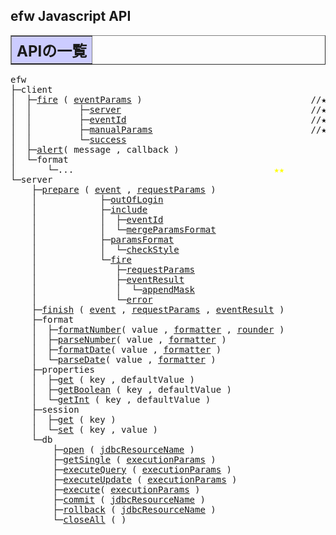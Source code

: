 <H2>efw Javascript API</H2>
	
<TABLE BORDER="1" WIDTH="100%" CELLPADDING="3" CELLSPACING="0" SUMMARY="">
	<TR BGCOLOR="#CCCCFF" CLASS="TableHeadingColor">
		<TH ALIGN="left" COLSPAN="1"><FONT SIZE="+2"><B>APIの一覧</B></FONT></TH>
	</TR>
</TABLE>

<pre>
efw
├─client
│  ├─<a href="#efw.client.fire">fire</a> ( <a href="#efw.eventParams">eventParams</a> )                                //★★★
│  │         ├─<a href="#efw.eventParams.server">server</a>                                    //★
│  │         ├─<a href="#efw.eventParams.eventId">eventId</a>                                   //★★★
│  │         ├─<a href="#efw.eventParams.manualParams">manualParams</a>                              //★★
│  │         └─<a href="#efw.eventParams.success">success</a>                                                        //★★★
│  ├─<a href="#efw.client.alert">alert</a>( message , callback )                                             <span style="color:yellow;">★★★</span>
│  └─format
│      └─...                                      <span style="color:yellow;">★★</span>
└─server
    ├─<a href="#efw.server.prepare">prepare</a> ( <a href="#efw.event">event</a> , <a href="#efw.event.fire.requestParams">requestParams</a> )                                      <span style="color:yellow;">★</span>
    │            ├─<a href="#efw.event.outOfLogin">outOfLogin</a>                                                                 <span style="color:yellow;">★★</span>
    │            ├─<a href="#efw.event.include">include</a>                                                                    <span style="color:yellow;">★★</span>
    │            │  ├─<a href="#efw.eventParams.eventId">eventId</a>                                                                 <span style="color:yellow;">★★</span>
    │            │  └─<a href="#efw.event.mergeParamsFormat">mergeParamsFormat</a>                                                       <span style="color:yellow;">★★</span>
    │            ├─<a href="#efw.event.paramsFormat">paramsFormat</a>                                                               <span style="color:yellow;">★★★</span>
    │            │  └─<a href="#efw.event.paramsFormat.checkStyle">checkStyle</a>                                                              <span style="color:yellow;">★★★</span>
    │            └─<a href="#efw.event.fire">fire</a>                                                                       <span style="color:yellow;">★★★</span>
    │               ├─<a href="#efw.event.fire.requestParams">requestParams</a>                                                          <span style="color:yellow;">★★★</span>
    │               ├─<a href="#efw.event.fire.eventResult">eventResult</a>                                                            <span style="color:yellow;">★★★</span>
    │               │  └─<a href="#efw.event.fire.eventResult.appendMask">appendMask</a>                                                          <span style="color:yellow;">★★★</span>
    │               └─<a href="#efw.event.fire.error">error</a>                                                                  <span style="color:yellow;">★★★</span>
    ├─<a href="#efw.server.finish">finish</a> ( <a href="#efw.event">event</a> , <a href="#efw.event.fire.requestParams">requestParams</a> , <a href="#efw.event.fire.eventResult">eventResult</a> )                         <span style="color:yellow;">★</span>
    ├─format
    │  ├─<a href="#efw.server.format.formatNumber">formatNumber</a>( value , <a href="#efw.format.formatter">formatter</a> , <a href="#efw.format.rounder">rounder</a> )                         <span style="color:yellow;">★★</span>
    │  ├─<a href="#efw.server.format.parseNumber">parseNumber</a>( value , <a href="#efw.format.formatter">formatter</a> )                                    <span style="color:yellow;">★★</span>
    │  ├─<a href="#efw.server.format.formatDate">formatDate</a>( value , <a href="#efw.format.formatter">formatter</a> )                                     <span style="color:yellow;">★★</span>
    │  └─<a href="#efw.server.format.parseDate">parseDate</a>( value , <a href="#efw.format.formatter">formatter</a> )                                      <span style="color:yellow;">★★</span>
    ├─properties
    │  ├─<a href="#efw.server.properties.get">get</a> ( key , defaultValue )                                          <span style="color:yellow;">★★</span>
    │  ├─<a href="#efw.server.properties.getBoolean">getBoolean</a> ( key , defaultValue )                                   <span style="color:yellow;">★★</span>
    │  └─<a href="#efw.server.properties.getInt">getInt</a> ( key , defaultValue )                                       <span style="color:yellow;">★★</span>
    ├─session
    │  ├─<a href="#efw.server.session.get">get</a> ( key )                                                         <span style="color:yellow;">★★</span>
    │  └─<a href="#efw.server.session.set">set</a> ( key , value )                                                 <span style="color:yellow;">★★</span>
    └─db
        ├─<a href="#efw.server.db.open">open</a> ( <a href="#efw.sqlExecution.jdbcResourceName">jdbcResourceName</a> )                                           <span style="color:yellow;">★</span>
        ├─<a href="#efw.server.db.getSingle">getSingle</a> ( <A href="#efw.sqlExecution.executionParams">executionParams</A> )                                       <span style="color:yellow;">★★★</span>
        ├─<a href="#efw.server.db.executeQuery">executeQuery</a> ( <A href="#efw.sqlExecution.executionParams">executionParams</A> )                                    <span style="color:yellow;">★★★</span>
        ├─<a href="#efw.server.db.executeUpdate">executeUpdate</a> ( <A href="#efw.sqlExecution.executionParams">executionParams</A> )                                   <span style="color:yellow;">★★</span>
        ├─<a href="#efw.server.db.execute">execute</a>( <A href="#efw.sqlExecution.executionParams">executionParams</A> )                                          <span style="color:yellow;">★★★</span>
        ├─<a href="#efw.server.db.commit">commit</a> ( <a href="#efw.sqlExecution.jdbcResourceName">jdbcResourceName</a> )                                         <span style="color:yellow;">★</span>
        ├─<a href="#efw.server.db.rollback">rollback</a> ( <a href="#efw.sqlExecution.jdbcResourceName">jdbcResourceName</a> )                                       <span style="color:yellow;">★</span>
        └─<a href="#efw.server.db.closeAll">closeAll</a> ( )                                                        <span style="color:yellow;">★</span>

</pre>

